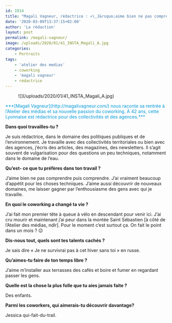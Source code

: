 ```yaml
---
id: 1914
title: "Magali Vagneur, rédactrice : «\_J&rsquo;aime bien ne pas comprendre puis comprendre.\_»"
date: '2020-03-09T13:37:15+02:00'
author: 'La rédaction'
layout: post
permalink: /magali-vagneur/
image: /uploads/2020/01/41_INSTA_Magali_A.jpg
categories:
    - Portraits
tags:
    - 'atelier des medias'
    - coworking
    - 'magali vagneur'
    - rédactrice
---
```


<figure class="wp-block-image">![](/uploads/2020/01/41_INSTA_Magali_A.jpg)</figure><span style="color: #0298d9;">***[Magali Vagneur](http://magalivagneur.com/) nous raconte sa rentrée à l’Atelier des médias et sa nouvelle passion du coworking. À 42 ans, cette Lyonnaise est rédactrice pour des collectivités et des agences.*** </span>

**Dans quoi travailles-tu ?**

Je suis rédactrice, dans le domaine des politiques publiques et de l’environnement. Je travaille avec des collectivités territoriales ou bien avec des agences, j’écris des articles, des magazines, des newsletters. Il s’agit souvent de vulgarisation pour des questions un peu techniques, notamment dans le domaine de l’eau.

**Qu’est- ce que tu préfères dans ton travail ?**

J’aime bien ne pas comprendre puis comprendre. J’ai vraiment beaucoup d’appétit pour les choses techniques. J’aime aussi découvrir de nouveaux domaines, me laisser gagner par l’enthousiasme des gens avec qui je travaille.

**En quoi le coworking a changé ta vie ?**

J’ai fait mon premier tête à queue à vélo en descendant pour venir ici. J’ai cru mourir et maintenant j’ai peur dans la montée Saint Sébastien \[à côté de l’Atelier des médias, ndlr\]. Pour le moment c’est surtout ça. On fait le point dans un mois ? 😉

**Dis-nous tout, quels sont tes talents cachés ?**

Je sais dire « Je ne survivrai pas à cet hiver sans toi » en russe.

**Qu’aimes-tu faire de ton temps libre ?**

J’aime m’installer aux terrasses des cafés et boire et fumer en regardant passer les gens.

**Quelle est la chose la plus folle que tu aies jamais faite ?**

Des enfants.

**Parmi les coworkers, qui aimerais-tu découvrir davantage?**

Jessica qui-fait-du-trail.